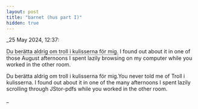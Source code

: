 ```yaml
---
layout: post
title: "barnet (hus part I)"
hidden: true
---
```

<style type="text/css">
.tooltip {
  position: relative;
  display: inline-block;
  border-bottom: 1px dotted black;
  opacity: 1;
}

.tooltip .tooltiptext {
  visibility: hidden;
  width: 120px;
  background-color: black;
  color: #fff;
  text-align: center;
  border-radius: 6px;
  padding: 5px 0;
  
  /* Position the tooltip */
  position: absolute;
  z-index: 1;
  top: -5px;
  left: 105%;
}

.tooltip:hover .tooltiptext {
  visibility: visible;
}
</style>

<p>_25 ‎May ‎2024, ‏‎12:37:
<div class="tooltip">Du berätta aldrig om troll i kulisserna för mig. <span class="tooltiptext">You never told me about Troll in the Wings.</span> </div> I found out about it in one of those August afternoons I spent lazily browsing on my computer while you worked in the other room. </p>
Du berätta aldrig om troll i kulisserna för mig.You never told me of Troll i kulisserna. I found out about it in one of the many afternoons I spent lazily scrolling through JStor-pdfs while you worked in the other room. </p>_
